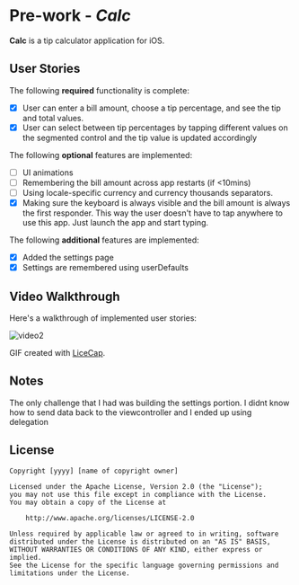 # Pre-work - *Calc*

**Calc** is a tip calculator application for iOS.


## User Stories

The following **required** functionality is complete:

* [x] User can enter a bill amount, choose a tip percentage, and see the tip and total values.
* [x] User can select between tip percentages by tapping different values on the segmented control and the tip value is updated accordingly

The following **optional** features are implemented:

* [ ] UI animations
* [ ] Remembering the bill amount across app restarts (if <10mins)
* [ ] Using locale-specific currency and currency thousands separators.
* [x] Making sure the keyboard is always visible and the bill amount is always the first responder. This way the user doesn't have to tap anywhere to use this app. Just launch the app and start typing.

The following **additional** features are implemented:

- [x] Added the settings page
- [x] Settings are remembered using userDefaults

## Video Walkthrough

Here's a walkthrough of implemented user stories:

![video2](https://user-images.githubusercontent.com/29695936/185813380-10853fd0-02b7-4b96-b4d7-de53e3212903.gif)

GIF created with [LiceCap](http://www.cockos.com/licecap/).


## Notes

The only challenge that I had was building the settings portion. I didnt know how to send data back to the viewcontroller and I ended up using delegation

## License

    Copyright [yyyy] [name of copyright owner]

    Licensed under the Apache License, Version 2.0 (the "License");
    you may not use this file except in compliance with the License.
    You may obtain a copy of the License at

        http://www.apache.org/licenses/LICENSE-2.0

    Unless required by applicable law or agreed to in writing, software
    distributed under the License is distributed on an "AS IS" BASIS,
    WITHOUT WARRANTIES OR CONDITIONS OF ANY KIND, either express or implied.
    See the License for the specific language governing permissions and
    limitations under the License.
